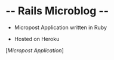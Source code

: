 # -- Rails Microblog --

- Micropost Application written in Ruby

- Hosted on Heroku

[*Micropost Application*]

